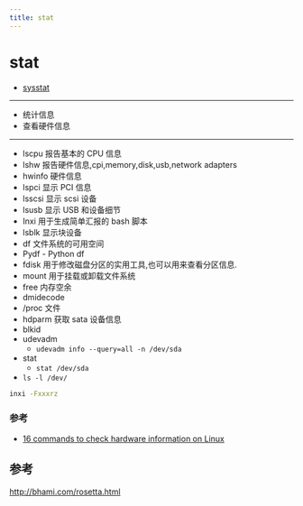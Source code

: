 ```yaml
---
title: stat
---
```


# stat

- [sysstat](./sysstat.md)

---

- 统计信息
- 查看硬件信息

---

- lscpu 报告基本的 CPU 信息
- lshw 报告硬件信息,cpi,memory,disk,usb,network adapters
- hwinfo 硬件信息
- lspci 显示 PCI 信息
- lsscsi 显示 scsi 设备
- lsusb 显示 USB 和设备细节
- Inxi 用于生成简单汇报的 bash 脚本
- lsblk 显示块设备
- df 文件系统的可用空间
- Pydf - Python df
- fdisk 用于修改磁盘分区的实用工具,也可以用来查看分区信息.
- mount 用于挂载或卸载文件系统
- free 内存空余
- dmidecode
- /proc 文件
- hdparm 获取 sata 设备信息
- blkid
- udevadm
  - `udevadm info --query=all -n /dev/sda`
- stat
  - `stat /dev/sda`
- `ls -l /dev/`

```bash
inxi -Fxxxrz
```

### 参考

- [16 commands to check hardware information on Linux](http://www.binarytides.com/linux-commands-hardware-info/)

## 参考

http://bhami.com/rosetta.html
